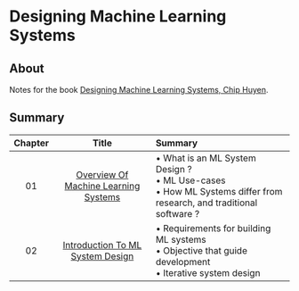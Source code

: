 # Designing Machine Learning Systems

## About
Notes for the book [Designing Machine Learning Systems, Chip Huyen](https://www.oreilly.com/library/view/designing-machine-learning/9781098107956/). 

## Summary
|Chapter|Title|Summary|
|:-:|:-:|:-|
|01|[Overview Of Machine Learning Systems](chapter-01.md)| • What is an ML System Design ? <br> • ML Use-cases <br> • How ML Systems differ from research, and traditional software ?|
|02|[Introduction To ML System Design](chapter-02.md)| • Requirements for building ML systems <br> • Objective that guide development <br> • Iterative system design |
